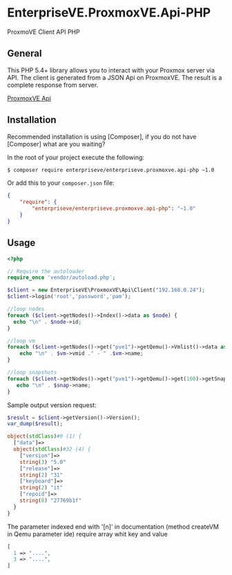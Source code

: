 # EnterpriseVE.ProxmoxVE.Api-PHP
ProxmoVE Client API PHP

General
------------

This PHP 5.4+ library allows you to interact with your Proxmox server via API.
The client is generated from a JSON Api on ProxmoxVE.
The result is a complete response from server.

[ProxmoxVE Api](https://pve.proxmox.com/pve-docs/api-viewer/)


Installation
------------

Recommended installation is using [Composer], if you do not have [Composer] what are you waiting?

In the root of your project execute the following:

```sh
$ composer require enterpriseve/enterpriseve.proxmoxve.api-php ~1.0
```

Or add this to your `composer.json` file:

```json
{
    "require": {
        "enterpriseve/enterpriseve.proxmoxve.api-php": "~1.0"
    }
}
```

Usage
-----

```php
<?php

// Require the autoloader
require_once 'vendor/autoload.php';

$client = new EnterpriseVE\ProxmoxVE\Api\Client("192.168.0.24");
$client->login('root','password','pam');

//loop nodes
foreach ($client->getNodes()->Index()->data as $node) {
  echo "\n" . $node->id;
}

//loop vm
foreach ($client->getNodes()->get("pve1")->getQemu()->Vmlist()->data as $vm) {
    echo "\n" . $vm->vmid ." - " .$vm->name;
}

//loop snapshots
foreach ($client->getNodes()->get("pve1")->getQemu()->get(100)->getSnapshot()->snapshotList()->data as $snap) {
   echo "\n" . $snap->name;
}
```

Sample output version request:

```php
$result = $client->getVersion()->Version();
var_dump($result);

object(stdClass)#9 (1) {
  ["data"]=>
  object(stdClass)#32 (4) {
    ["version"]=>
    string(3) "5.0"
    ["release"]=>
    string(2) "31"
    ["keyboard"]=>
    string(2) "it"
    ["repoid"]=>
    string(8) "27769b1f"
  }
}
```

The parameter indexed end with '[n]' in documentation (method createVM in Qemu parameter ide) require array whit key and value

```php
[
  1 => "....",
  3 => "....",
]
```